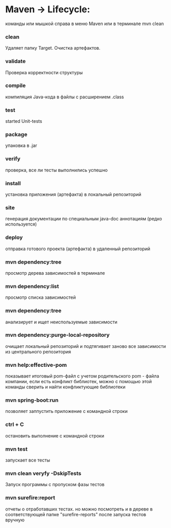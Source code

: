 # Maven -> Lifecycle:
команды или мышкой справа в меню Maven или в терминале 
mvn clean

### clean
Удаляет папку Target. Очистка артефактов.

### validate
Проверка корректности структуры

### compile
компиляция Java-кода в файлы с расширением .class

### test
started Unit-tests

### package
упаковка в .jar

### verify
проверка, все ли тесты выполнились успешно

### install
установка приложения (артефакта) в локальный репозиторий

### site
генерация документации по специальным java-doc аннотациям (редко используется)

### deploy
отправка готового проекта (артефакта) в удаленный репозиторий

### mvn dependency:tree 
просмотр дерева зависимостей в терминале

### mvn dependency:list
просмотр списка зависимостей

### mvn dependency:tree
анализирует и ищет неиспользуемые зависимости

### mvn dependency:purge-local-repository
очищает локальный репозиторий и подтягивает заново все зависимости из центрального репозитория

### mvn help:effective-pom
показывает итоговый pom-файл с учетом родительского pom - файла компании, если есть конфликт библиотек, можно с помощью этой команды сверить и найти конфликтующие библиотеки

### mvn spring-boot:run
позволяет заппустить приложение с командной строки

### ctrl + C
остановить выполнение с командной строки

### mvn test
запускает все тесты

### mvn clean veryfy -DskipTests
Запуск программы с пропуском фазы тестов

### mvn surefire:report
отчеты о отработавших тестах. 
но можно посмотреть и в дереве в соответствующей папке "surefire-reports"
после запуска тестов вручную
